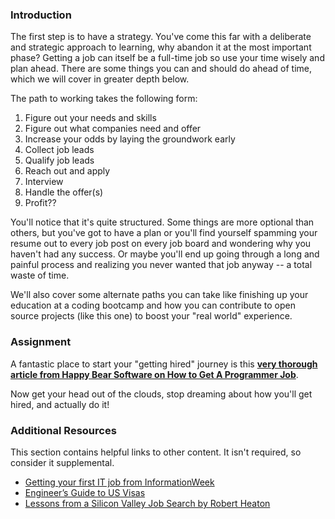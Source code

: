 ### Introduction

The first step is to have a strategy. You've come this far with a deliberate and strategic approach to learning, why abandon it at the most important phase? Getting a job can itself be a full-time job so use your time wisely and plan ahead. There are some things you can and should do ahead of time, which we will cover in greater depth below.

The path to working takes the following form:

1. Figure out your needs and skills
2. Figure out what companies need and offer
3. Increase your odds by laying the groundwork early
4. Collect job leads
5. Qualify job leads
6. Reach out and apply
7. Interview
8. Handle the offer(s)
9. Profit??

You'll notice that it's quite structured. Some things are more optional than others, but you've got to have a plan or you'll find yourself spamming your resume out to every job post on every job board and wondering why you haven't had any success. Or maybe you'll end up going through a long and painful process and realizing you never wanted that job anyway -- a total waste of time.

We'll also cover some alternate paths you can take like finishing up your education at a coding bootcamp and how you can contribute to open source projects (like this one) to boost your "real world" experience.

### Assignment

A fantastic place to start your "getting hired" journey is this **[very thorough article from Happy Bear Software on How to Get A Programmer Job](https://web.archive.org/web/20160925155912/http://www.happybearsoftware.com/how-to-get-a-programmer-job.html)**.

Now get your head out of the clouds, stop dreaming about how you'll get hired, and actually do it!

### Additional Resources

This section contains helpful links to other content. It isn't required, so consider it supplemental.

- [Getting your first IT job from InformationWeek](https://www.informationweek.com/team-building-and-staffing/how-to-land-your-first-it-job)
- [Engineer’s Guide to US Visas](http://blog.sourcing.io/visa-guide)
- [Lessons from a Silicon Valley Job Search by Robert Heaton](https://robertheaton.com/2014/03/07/lessons-from-a-silicon-valley-job-search/)
